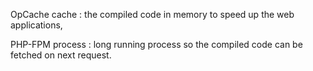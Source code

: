 
OpCache cache : the compiled code in memory to speed up the web applications, 

PHP-FPM process : long running process so the compiled code can be fetched on next request.
